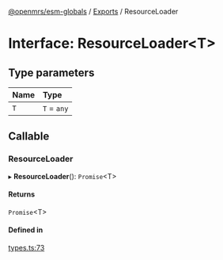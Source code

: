 [@openmrs/esm-globals](../API.md) / [Exports](../modules.md) / ResourceLoader

# Interface: ResourceLoader<T\>

## Type parameters

| Name | Type |
| :------ | :------ |
| `T` | `T` = `any` |

## Callable

### ResourceLoader

▸ **ResourceLoader**(): `Promise`<T\>

#### Returns

`Promise`<T\>

#### Defined in

[types.ts:73](https://github.com/openmrs/openmrs-esm-core/blob/master/packages/framework/esm-globals/src/types.ts#L73)
